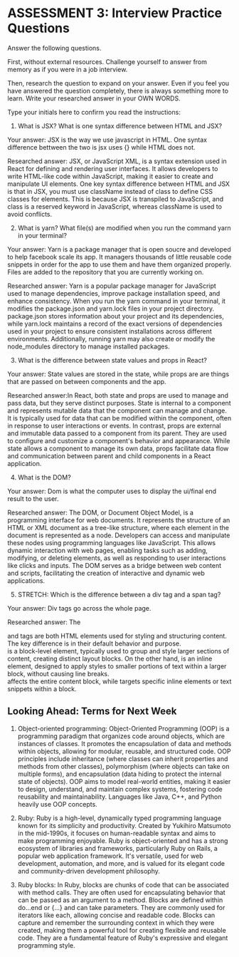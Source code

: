 # ASSESSMENT 3: Interview Practice Questions

Answer the following questions.

First, without external resources. Challenge yourself to answer from memory as if you were in a job interview.

Then, research the question to expand on your answer. Even if you feel you have answered the question completely, there is always something more to learn. Write your researched answer in your OWN WORDS.

Type your initials here to confirm you read the instructions:

1. What is JSX? What is one syntax difference between HTML and JSX?

Your answer: JSX is the way we use javascript in HTML. One syntax difference bettween the two is jsx uses {} while HTML does not.

Researched answer: JSX, or JavaScript XML, is a syntax extension used in React for defining and rendering user interfaces. It allows developers to write HTML-like code within JavaScript, making it easier to create and manipulate UI elements. One key syntax difference between HTML and JSX is that in JSX, you must use className instead of class to define CSS classes for elements. This is because JSX is transpiled to JavaScript, and class is a reserved keyword in JavaScript, whereas className is used to avoid conflicts.

2. What is yarn? What file(s) are modified when you run the command yarn in your terminal?

Your answer: Yarn is a package manager that is open soucre and developed to help facebook scale its app. It managers thousands of little reusable code snippets in order for the app to use them and have them organized properly. Files are added to the repository that you are currently working on.

Researched answer: Yarn is a popular package manager for JavaScript used to manage dependencies, improve package installation speed, and enhance consistency. When you run the yarn command in your terminal, it modifies the package.json and yarn.lock files in your project directory. package.json stores information about your project and its dependencies, while yarn.lock maintains a record of the exact versions of dependencies used in your project to ensure consistent installations across different environments. Additionally, running yarn may also create or modify the node_modules directory to manage installed packages.

3. What is the difference between state values and props in React?

Your answer: State values are stored in the state, while props are are things that are passed on between components and the app.

Researched answer:In React, both state and props are used to manage and pass data, but they serve distinct purposes. State is internal to a component and represents mutable data that the component can manage and change. It is typically used for data that can be modified within the component, often in response to user interactions or events. In contrast, props are external and immutable data passed to a component from its parent. They are used to configure and customize a component's behavior and appearance. While state allows a component to manage its own data, props facilitate data flow and communication between parent and child components in a React application.

4. What is the DOM?

Your answer: Dom is what the computer uses to display the ui/final end result to the user.

Researched answer: The DOM, or Document Object Model, is a programming interface for web documents. It represents the structure of an HTML or XML document as a tree-like structure, where each element in the document is represented as a node. Developers can access and manipulate these nodes using programming languages like JavaScript. This allows dynamic interaction with web pages, enabling tasks such as adding, modifying, or deleting elements, as well as responding to user interactions like clicks and inputs. The DOM serves as a bridge between web content and scripts, facilitating the creation of interactive and dynamic web applications.

5. STRETCH: Which is the difference between a div tag and a span tag?

Your answer: Div tags go across the whole page.

Researched answer: The <div> and <span> tags are both HTML elements used for styling and structuring content. The key difference is in their default behavior and purpose. <div> is a block-level element, typically used to group and style larger sections of content, creating distinct layout blocks. On the other hand, <span> is an inline element, designed to apply styles to smaller portions of text within a larger block, without causing line breaks. <div> affects the entire content block, while <span> targets specific inline elements or text snippets within a block.

## Looking Ahead: Terms for Next Week

1. Object-oriented programming: Object-Oriented Programming (OOP) is a programming paradigm that organizes code around objects, which are instances of classes. It promotes the encapsulation of data and methods within objects, allowing for modular, reusable, and structured code. OOP principles include inheritance (where classes can inherit properties and methods from other classes), polymorphism (where objects can take on multiple forms), and encapsulation (data hiding to protect the internal state of objects). OOP aims to model real-world entities, making it easier to design, understand, and maintain complex systems, fostering code reusability and maintainability. Languages like Java, C++, and Python heavily use OOP concepts.

2. Ruby: Ruby is a high-level, dynamically typed programming language known for its simplicity and productivity. Created by Yukihiro Matsumoto in the mid-1990s, it focuses on human-readable syntax and aims to make programming enjoyable. Ruby is object-oriented and has a strong ecosystem of libraries and frameworks, particularly Ruby on Rails, a popular web application framework. It's versatile, used for web development, automation, and more, and is valued for its elegant code and community-driven development philosophy.

3. Ruby blocks: In Ruby, blocks are chunks of code that can be associated with method calls. They are often used for encapsulating behavior that can be passed as an argument to a method. Blocks are defined within do...end or {...} and can take parameters. They are commonly used for iterators like each, allowing concise and readable code. Blocks can capture and remember the surrounding context in which they were created, making them a powerful tool for creating flexible and reusable code. They are a fundamental feature of Ruby's expressive and elegant programming style.
